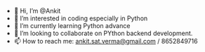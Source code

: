 - 👋 Hi, I’m @Ankit
- 👀 I’m interested in coding especially in Python
- 🌱 I’m currently learning Python advance
- 💞️ I’m looking to collaborate on PYthon backend development.
- 📫 How to reach me: ankit.sat.verma@gmail.com / 8652849716

<!---
deadmaster2/deadmaster2 is a ✨ special ✨ repository because its `README.md` (this file) appears on your GitHub profile.
You can click the Preview link to take a look at your changes.
--->
